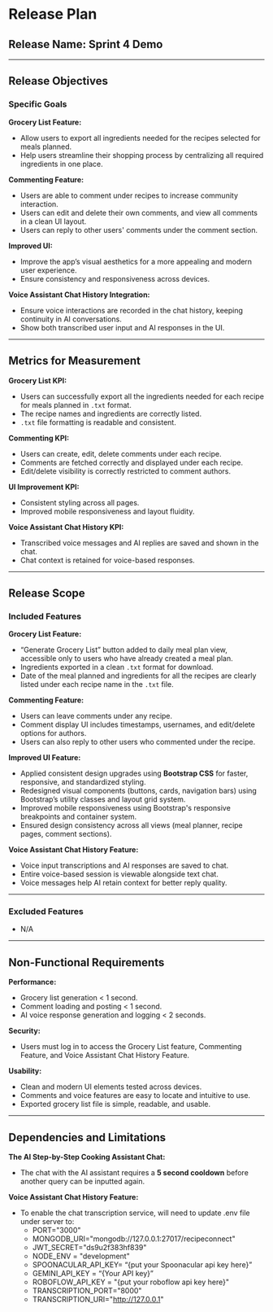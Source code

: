 # Release Plan

## Release Name: Sprint 4 Demo

---

## Release Objectives

### Specific Goals

**Grocery List Feature:**  
- Allow users to export all ingredients needed for the recipes selected for meals planned.  
- Help users streamline their shopping process by centralizing all required ingredients in one place.  

**Commenting Feature:**  
- Users are able to comment under recipes to increase community interaction.  
- Users can edit and delete their own comments, and view all comments in a clean UI layout.  
- Users can reply to other users' comments under the comment section.  

**Improved UI:**  
- Improve the app’s visual aesthetics for a more appealing and modern user experience.  
- Ensure consistency and responsiveness across devices.  

**Voice Assistant Chat History Integration:**  
- Ensure voice interactions are recorded in the chat history, keeping continuity in AI conversations.  
- Show both transcribed user input and AI responses in the UI.  

---

## Metrics for Measurement

**Grocery List KPI:**  
- Users can successfully export all the ingredients needed for each recipe for meals planned in `.txt` format.  
- The recipe names and ingredients are correctly listed.  
- `.txt` file formatting is readable and consistent.  

**Commenting KPI:**  
- Users can create, edit, delete comments under each recipe.  
- Comments are fetched correctly and displayed under each recipe.  
- Edit/delete visibility is correctly restricted to comment authors.  

**UI Improvement KPI:**  
- Consistent styling across all pages.  
- Improved mobile responsiveness and layout fluidity.  

**Voice Assistant Chat History KPI:**  
- Transcribed voice messages and AI replies are saved and shown in the chat.  
- Chat context is retained for voice-based responses.  

---

## Release Scope

### Included Features

**Grocery List Feature:**  
- “Generate Grocery List” button added to daily meal plan view, accessible only to users who have already created a meal plan.  
- Ingredients exported in a clean `.txt` format for download.  
- Date of the meal planned and ingredients for all the recipes are clearly listed under each recipe name in the `.txt` file.  

**Commenting Feature:**  
- Users can leave comments under any recipe.  
- Comment display UI includes timestamps, usernames, and edit/delete options for authors.  
- Users can also reply to other users who commented under the recipe.  

**Improved UI Feature:**  
- Applied consistent design upgrades using **Bootstrap CSS** for faster, responsive, and standardized styling.  
- Redesigned visual components (buttons, cards, navigation bars) using Bootstrap’s utility classes and layout grid system.  
- Improved mobile responsiveness using Bootstrap's responsive breakpoints and container system.  
- Ensured design consistency across all views (meal planner, recipe pages, comment sections).  

**Voice Assistant Chat History Feature:**  
- Voice input transcriptions and AI responses are saved to chat.  
- Entire voice-based session is viewable alongside text chat.  
- Voice messages help AI retain context for better reply quality.  

---

### Excluded Features

- N/A

---

## Non-Functional Requirements

**Performance:**  
- Grocery list generation < 1 second.  
- Comment loading and posting < 1 second.  
- AI voice response generation and logging < 2 seconds.  

**Security:**  
- Users must log in to access the Grocery List feature, Commenting Feature, and Voice Assistant Chat History Feature.  

**Usability:**  
- Clean and modern UI elements tested across devices.  
- Comments and voice features are easy to locate and intuitive to use.  
- Exported grocery list file is simple, readable, and usable.

---

## Dependencies and Limitations

**The AI Step-by-Step Cooking Assistant Chat:**  
- The chat with the AI assistant requires a **5 second cooldown** before another query can be inputted again.

**Voice Assistant Chat History Feature:**
  - To enable the chat transcription service, will need to update .env file under server to:
    - PORT="3000"
    - MONGODB_URI="mongodb://127.0.0.1:27017/recipeconnect"
    - JWT_SECRET="ds9u2f383hf839"
    - NODE_ENV = "development"
    - SPOONACULAR_API_KEY= “{put your Spoonacular api key here}”
    - GEMINI_API_KEY = “{Your API key}”
    - ROBOFLOW_API_KEY = "{put your roboflow api key here}"
    - TRANSCRIPTION_PORT="8000"
    - TRANSCRIPTION_URI="http://127.0.0.1"

